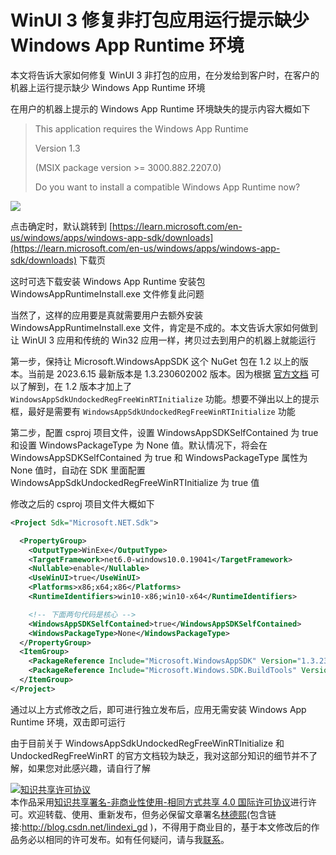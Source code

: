 
# WinUI 3 修复非打包应用运行提示缺少 Windows App Runtime 环境

本文将告诉大家如何修复 WinUI 3 非打包的应用，在分发给到客户时，在客户的机器上运行提示缺少 Windows App Runtime 环境

<!--more-->


<!-- CreateTime:2023/6/15 19:31:03 -->


<!-- 发布 -->
<!-- 博客 -->

在用户的机器上提示的 Windows App Runtime 环境缺失的提示内容大概如下

> This application requires the Windows App Runtime
>
> Version 1.3
>
> (MSIX package version >= 3000.882.2207.0)
>
> Do you want to install a compatible Windows App Runtime now?

<!-- ![](image/WinUI 3 修复非打包应用运行提示缺少 Windows App Runtime 环境/WinUI 3 修复非打包应用运行提示缺少 Windows App Runtime 环境0.png) -->
![](http://cdn.lindexi.site/lindexi%2F20236151933384613.jpg)

点击确定时，默认跳转到 [https://learn.microsoft.com/en-us/windows/apps/windows-app-sdk/downloads](https://learn.microsoft.com/en-us/windows/apps/windows-app-sdk/downloads) 下载页

这时可选下载安装 Windows App Runtime 安装包 WindowsAppRuntimeInstall.exe 文件修复此问题

当然了，这样的应用要是真就需要用户去额外安装 WindowsAppRuntimeInstall.exe 文件，肯定是不成的。本文告诉大家如何做到让 WinUI 3 应用和传统的 Win32 应用一样，拷贝过去到用户的机器上就能运行

第一步，保持让 Microsoft.WindowsAppSDK 这个 NuGet 包在 1.2 以上的版本。当前是 2023.6.15 最新版本是 1.3.230602002 版本。因为根据 [官方文档](https://learn.microsoft.com/en-us/windows/apps/package-and-deploy/self-contained-deploy/deploy-self-contained-apps) 可以了解到，在 1.2 版本才加上了 `WindowsAppSdkUndockedRegFreeWinRTInitialize` 功能。想要不弹出以上的提示框，最好是需要有 `WindowsAppSdkUndockedRegFreeWinRTInitialize` 功能

第二步，配置 csproj 项目文件，设置 WindowsAppSDKSelfContained 为 true 和设置 WindowsPackageType 为 None 值。默认情况下，将会在 WindowsAppSDKSelfContained 为 true 和 WindowsPackageType 属性为 None 值时，自动在 SDK 里面配置 WindowsAppSdkUndockedRegFreeWinRTInitialize 为 true 值

修改之后的 csproj 项目文件大概如下

```xml
<Project Sdk="Microsoft.NET.Sdk">

  <PropertyGroup>
    <OutputType>WinExe</OutputType>
    <TargetFramework>net6.0-windows10.0.19041</TargetFramework>
    <Nullable>enable</Nullable>
    <UseWinUI>true</UseWinUI>
    <Platforms>x86;x64;x86</Platforms>
    <RuntimeIdentifiers>win10-x86;win10-x64</RuntimeIdentifiers>

    <!-- 下面两句代码是核心 -->
    <WindowsAppSDKSelfContained>true</WindowsAppSDKSelfContained>
    <WindowsPackageType>None</WindowsPackageType>
  </PropertyGroup>
  <ItemGroup>
    <PackageReference Include="Microsoft.WindowsAppSDK" Version="1.3.230602002" />
    <PackageReference Include="Microsoft.Windows.SDK.BuildTools" Version="10.0.22621.756" />
  </ItemGroup>
</Project>
```

通过以上方式修改之后，即可进行独立发布后，应用无需安装 Windows App Runtime 环境，双击即可运行

由于目前关于 WindowsAppSdkUndockedRegFreeWinRTInitialize 和 UndockedRegFreeWinRT 的官方文档较为缺乏，我对这部分知识的细节并不了解，如果您对此感兴趣，请自行了解




<a rel="license" href="http://creativecommons.org/licenses/by-nc-sa/4.0/"><img alt="知识共享许可协议" style="border-width:0" src="https://licensebuttons.net/l/by-nc-sa/4.0/88x31.png" /></a><br />本作品采用<a rel="license" href="http://creativecommons.org/licenses/by-nc-sa/4.0/">知识共享署名-非商业性使用-相同方式共享 4.0 国际许可协议</a>进行许可。欢迎转载、使用、重新发布，但务必保留文章署名[林德熙](http://blog.csdn.net/lindexi_gd)(包含链接:http://blog.csdn.net/lindexi_gd )，不得用于商业目的，基于本文修改后的作品务必以相同的许可发布。如有任何疑问，请与我[联系](mailto:lindexi_gd@163.com)。